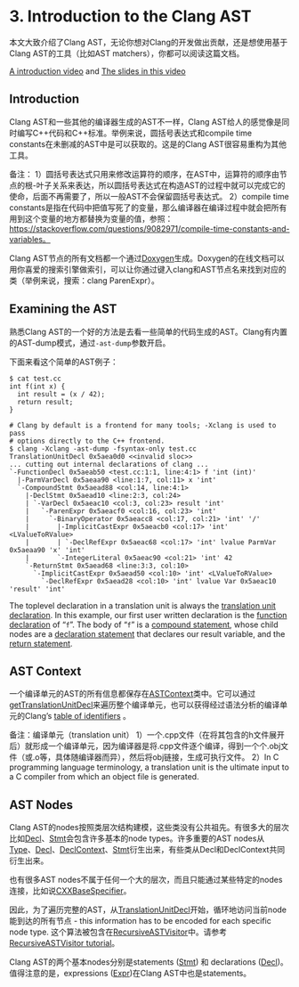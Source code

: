 # 3. Introduction to the Clang AST

本文大致介绍了Clang AST，无论你想对Clang的开发做出贡献，还是想使用基于Clang AST的工具（比如AST matchers），你都可以阅读这篇文档。

<!--
This document gives a gentle introduction to the mysteries of the Clang AST. It is targeted at developers who either want to contribute to Clang, or use tools that work based on Clang’s AST, like the AST matchers.
-->

[A introduction video](https://youtu.be/VqCkCDFLSsc) and [The slides in this video](http://llvm.org/devmtg/2013-04/klimek-slides.pdf)

## Introduction

Clang AST和一些其他的编译器生成的AST不一样，Clang AST给人的感觉像是同时编写C++代码和C++标准。举例来说，圆括号表达式和compile time constants在未删减的AST中是可以获取的。这是的Clang AST很容易重构为其他工具。

<!--
Clang’s AST is different from ASTs produced by some other compilers in that it closely resembles both the written C++ code and the C++ standard. For example, parenthesis expressions and compile time constants are available in an unreduced form in the AST. This makes Clang’s AST a good fit for refactoring tools.
-->

备注：
1）圆括号表达式只用来修改运算符的顺序，在AST中，运算符的顺序由节点的根-叶子关系来表达，所以圆括号表达式在构造AST的过程中就可以完成它的使命，后面不再需要了，所以一般AST不会保留圆括号表达式。
2）compile time constants是指在代码中把值写死了的变量，那么编译器在编译过程中就会把所有用到这个变量的地方都替换为变量的值，参照：https://stackoverflow.com/questions/9082971/compile-time-constants-and-variables。

Clang AST节点的所有文档都一个通过[Doxygen](http://clang.llvm.org/doxygen)生成。Doxygen的在线文档可以用你喜爱的搜索引擎做索引，可以让你通过键入clang和AST节点名来找到对应的类（举例来说，搜索：clang ParenExpr）。

<!--
Documentation for all Clang AST nodes is available via the generated [Doxygen](http://clang.llvm.org/doxygen). The doxygen online documentation is also indexed by your favorite search engine, which will make a search for clang and the AST node’s class name usually turn up the doxygen of the class you’re looking for (for example, search for: clang ParenExpr).
-->

## Examining the AST

熟悉Clang AST的一个好的方法是去看一些简单的代码生成的AST。Clang有内置的AST-dump模式，通过`-ast-dump`参数开启。

<!--
A good way to familarize yourself with the Clang AST is to actually look at it on some simple example code. Clang has a builtin AST-dump mode, which can be enabled with the flag `-ast-dump`.
-->

下面来看这个简单的AST例子：

<!--
Let’s look at a simple example AST:
-->

```
$ cat test.cc
int f(int x) {
  int result = (x / 42);
  return result;
}

# Clang by default is a frontend for many tools; -Xclang is used to pass
# options directly to the C++ frontend.
$ clang -Xclang -ast-dump -fsyntax-only test.cc
TranslationUnitDecl 0x5aea0d0 <<invalid sloc>>
... cutting out internal declarations of clang ...
`-FunctionDecl 0x5aeab50 <test.cc:1:1, line:4:1> f 'int (int)'
  |-ParmVarDecl 0x5aeaa90 <line:1:7, col:11> x 'int'
  `-CompoundStmt 0x5aead88 <col:14, line:4:1>
    |-DeclStmt 0x5aead10 <line:2:3, col:24>
    | `-VarDecl 0x5aeac10 <col:3, col:23> result 'int'
    |   `-ParenExpr 0x5aeacf0 <col:16, col:23> 'int'
    |     `-BinaryOperator 0x5aeacc8 <col:17, col:21> 'int' '/'
    |       |-ImplicitCastExpr 0x5aeacb0 <col:17> 'int' <LValueToRValue>
    |       | `-DeclRefExpr 0x5aeac68 <col:17> 'int' lvalue ParmVar 0x5aeaa90 'x' 'int'
    |       `-IntegerLiteral 0x5aeac90 <col:21> 'int' 42
    `-ReturnStmt 0x5aead68 <line:3:3, col:10>
      `-ImplicitCastExpr 0x5aead50 <col:10> 'int' <LValueToRValue>
        `-DeclRefExpr 0x5aead28 <col:10> 'int' lvalue Var 0x5aeac10 'result' 'int'
```

The toplevel declaration in a translation unit is always the [translation unit declaration](http://clang.llvm.org/doxygen/classclang_1_1TranslationUnitDecl.html). In this example, our first user written declaration is the [function declaration](http://clang.llvm.org/doxygen/classclang_1_1FunctionDecl.html) of “`f`”. The body of “`f`” is a [compound statement](http://clang.llvm.org/doxygen/classclang_1_1CompoundStmt.html), whose child nodes are a [declaration statement](http://clang.llvm.org/doxygen/classclang_1_1DeclStmt.html) that declares our result variable, and the [return statement](http://clang.llvm.org/doxygen/classclang_1_1ReturnStmt.html).

## AST Context

一个编译单元的AST的所有信息都保存在[ASTContext](http://clang.llvm.org/doxygen/classclang_1_1ASTContext.html)类中。它可以通过[getTranslationUnitDecl](http://clang.llvm.org/doxygen/classclang_1_1ASTContext.html#abd909fb01ef10cfd0244832a67b1dd64)来遍历整个编译单元，也可以获得经过语法分析的编译单元的Clang’s [table of identifiers](http://clang.llvm.org/doxygen/classclang_1_1ASTContext.html#a4f95adb9958e22fbe55212ae6482feb4) 。

<!--
All information about the AST for a translation unit is bundled up in the class [ASTContext](http://clang.llvm.org/doxygen/classclang_1_1ASTContext.html). It allows traversal of the whole translation unit starting from [getTranslationUnitDecl](http://clang.llvm.org/doxygen/classclang_1_1ASTContext.html#abd909fb01ef10cfd0244832a67b1dd64), or to access Clang’s [table of identifiers](http://clang.llvm.org/doxygen/classclang_1_1ASTContext.html#a4f95adb9958e22fbe55212ae6482feb4) for the parsed translation unit.
-->

备注：编译单元（translation unit）
1）一个.cpp文件（在将其包含的h文件展开后）就形成一个编译单元，因为编译器是将.cpp文件逐个编译，得到一个个.obj文件（或.o等，具体随编译器而异），然后将obj链接，生成可执行文件。
2）In C programming language terminology, a translation unit is the ultimate input to a C compiler from which an object file is generated.

## AST Nodes

Clang AST的nodes按照类层次结构建模，这些类没有公共祖先。有很多大的层次比如[Decl](http://clang.llvm.org/doxygen/classclang_1_1Decl.html)、[Stmt](http://clang.llvm.org/doxygen/classclang_1_1Stmt.html)会包含许多基本的node types。许多重要的AST nodes从[Type](http://clang.llvm.org/doxygen/classclang_1_1Type.html)、[Decl](http://clang.llvm.org/doxygen/classclang_1_1Decl.html)、[DeclContext](http://clang.llvm.org/doxygen/classclang_1_1DeclContext.html)、[Stmt](http://clang.llvm.org/doxygen/classclang_1_1Stmt.html)衍生出来，有些类从Decl和DeclContext共同衍生出来。

<!--
Clang’s AST nodes are modeled on a class hierarchy that does not have a common ancestor. Instead, there are multiple larger hierarchies for basic node types like [Decl](http://clang.llvm.org/doxygen/classclang_1_1Decl.html) and [Stmt](http://clang.llvm.org/doxygen/classclang_1_1Stmt.html). Many important AST nodes derive from [Type](http://clang.llvm.org/doxygen/classclang_1_1Type.html), [Decl](http://clang.llvm.org/doxygen/classclang_1_1Decl.html), [DeclContext](http://clang.llvm.org/doxygen/classclang_1_1DeclContext.html) or [Stmt](http://clang.llvm.org/doxygen/classclang_1_1Stmt.html), with some classes deriving from both Decl and DeclContext.
-->

也有很多AST nodes不属于任何一个大的层次，而且只能通过某些特定的nodes连接，比如说[CXXBaseSpecifier](http://clang.llvm.org/doxygen/classclang_1_1CXXBaseSpecifier.html)。

<!--
There are also a multitude of nodes in the AST that are not part of a larger hierarchy, and are only reachable from specific other nodes, like [CXXBaseSpecifier](http://clang.llvm.org/doxygen/classclang_1_1CXXBaseSpecifier.html).
-->

因此，为了遍历完整的AST，从[TranslationUnitDecl](http://clang.llvm.org/doxygen/classclang_1_1TranslationUnitDecl.html)开始，循环地访问当前node能到达的所有节点 - this information has to be encoded for each specific node type. 这个算法被包含在[RecursiveASTVisitor](http://clang.llvm.org/doxygen/classclang_1_1RecursiveASTVisitor.html)中。请参考[RecursiveASTVisitor tutorial](http://clang.llvm.org/docs/RAVFrontendAction.html)。

<!--
Thus, to traverse the full AST, one starts from the [TranslationUnitDecl](http://clang.llvm.org/doxygen/classclang_1_1TranslationUnitDecl.html) and then recursively traverses everything that can be reached from that node - this information has to be encoded for each specific node type. This algorithm is encoded in the [RecursiveASTVisitor](http://clang.llvm.org/doxygen/classclang_1_1RecursiveASTVisitor.html). See the [RecursiveASTVisitor tutorial](http://clang.llvm.org/docs/RAVFrontendAction.html).
-->

Clang AST的两个基本nodes分别是statements ([Stmt](http://clang.llvm.org/doxygen/classclang_1_1Stmt.html)) 和 declarations ([Decl](http://clang.llvm.org/doxygen/classclang_1_1Decl.html))。值得注意的是，expressions ([Expr](http://clang.llvm.org/doxygen/classclang_1_1Expr.html))在Clang AST中也是statements。

<!--
The two most basic nodes in the Clang AST are statements ([Stmt](http://clang.llvm.org/doxygen/classclang_1_1Stmt.html)) and declarations ([Decl](http://clang.llvm.org/doxygen/classclang_1_1Decl.html)). Note that expressions ([Expr](http://clang.llvm.org/doxygen/classclang_1_1Expr.html)) are also statements in Clang’s AST.
-->

